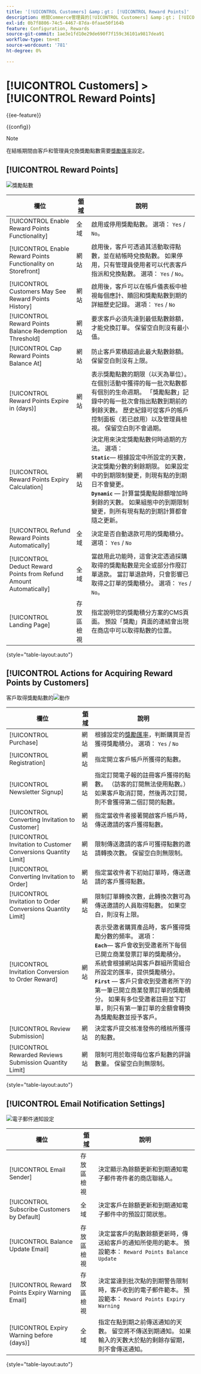 ```yaml
---
title: '[!UICONTROL Customers] &amp；gt； [!UICONTROL Reward Points]'
description: 檢閱Commerce管理員的[!UICONTROL Customers] &amp；gt； [!UICONTROL Reward Points]頁面上的組態設定。
exl-id: 0b7f8806-74c5-4467-87da-0faae50f164b
feature: Configuration, Rewards
source-git-commit: 1ae3e1fd10e29de690f7f159c36101a9817dea91
workflow-type: tm+mt
source-wordcount: '781'
ht-degree: 0%

---
```


# [!UICONTROL Customers] > [!UICONTROL Reward Points]

{{ee-feature}}

{{config}}

>[!NOTE]
>
>在結帳期間由客戶和管理員兌換獎勵點數需要[獎勵匯率](../../merchandising-promotions/reward-exchange-rates.md)設定。

## [!UICONTROL Reward Points]

![獎勵點數](./assets/reward-points-reward-points.png)<!-- zoom -->

<!-- [Reward Points](https://docs.magento.com/user-guide/marketing/reward-point-configure.html) -->

| 欄位 | [領域](../../getting-started/websites-stores-views.md#scope-settings) | 說明 |
|--- |--- |----------------------------------------------------------------------------------------------------------------------------------------------------------------------------------------------------------------------------------------------------------------------------------------------------------------------------------------------------------------------------------------------------------------------------------------------------------------------------------------------------------------------------------------------------------------------|
| [!UICONTROL Enable Reward Points Functionality] | 全域 | 啟用或停用獎勵點數。 選項： `Yes` / `No`。 |
| [!UICONTROL Enable Reward Points Functionality on Storefront] | 網站 | 啟用後，客戶可透過其活動取得點數，並在結帳時兌換點數。 如果停用，只有管理員使用者可以代表客戶指派和兌換點數。 選項： `Yes` / `No`。 |
| [!UICONTROL Customers May See Reward Points History] | 網站 | 啟用後，客戶可以在帳戶儀表板中檢視每個應計、贖回和獎勵點數到期的詳細歷史記錄。 選項： `Yes` / `No` |
| [!UICONTROL Reward Points Balance Redemption Threshold] | 網站 | 要求客戶必須先達到最低點數餘額，才能兌換訂單。 保留空白則沒有最小值。 |
| [!UICONTROL Cap Reward Points Balance At] | 網站 | 防止客戶累積超過此最大點數餘額。 保留空白則沒有上限。 |
| [!UICONTROL Reward Points Expire in (days)] | 網站 | 表示獎勵點數的期限（以天為單位）。 在個別活動中獲得的每一批次點數都有個別的生命週期。 「獎勵點數」記錄中的每一批次會指出點數到期前的剩餘天數。 歷史紀錄可從客戶的帳戶控制面板（若已啟用）以及管理員檢視。 保留空白則不會過期。 |
| [!UICONTROL Reward Points Expiry Calculation] | 網站 | 決定用來決定獎勵點數何時過期的方法。 選項： <br/>**`Static`**— 根據設定中所設定的天數，決定獎勵分數的剩餘期限。 如果設定中的到期限制變更，則現有點的到期日不會變更。<br/>**`Dynamic`** — 計算當獎勵點餘額增加時剩餘的天數。 如果組態中的到期限制變更，則所有現有點的到期計算都會隨之更新。 |
| [!UICONTROL Refund Reward Points Automatically] | 全域 | 決定是否自動退款可用的獎勵積分。 選項： `Yes` / `No` |
| [!UICONTROL Deduct Reward Points from Refund Amount Automatically] | 全域 | 當啟用此功能時，這會決定透過採購取得的獎勵點數是完全或部分作廢訂單退款。 當訂單退款時，只會影響已取得之訂單的獎勵積分。 選項： `Yes` / `No`。 |
| [!UICONTROL Landing Page] | 存放區檢視 | 指定說明您的獎勵積分方案的CMS頁面。 預設「獎勵」頁面的連結會出現在商店中可以取得點數的位置。 |

{style="table-layout:auto"}

## [!UICONTROL Actions for Acquiring Reward Points by Customers]

客戶取得獎勵點數的![動作](./assets/reward-points-actions-for-acquiring.png)<!-- zoom -->

<!-- [Actions for Acquiring Reward Points by Customers](https://docs.magento.com/user-guide/marketing/reward-point-configure.html) -->

| 欄位 | [領域](../../getting-started/websites-stores-views.md#scope-settings) | 說明 |
|--- |--- |----------------------------------------------------------------------------------------------------------------------------------------------------------------------------------------------------------------------------------------------------------------------------------------------------------------------------------------------------------------------------------------------------------------------------------------------------------------------------------------------------------------------------------------------------------------------------------------------------|
| [!UICONTROL Purchase] | 網站 | 根據設定的[獎勵匯率](../../merchandising-promotions/reward-exchange-rates.md)，判斷購買是否獲得獎勵積分。 選項： `Yes` / `No` |
| [!UICONTROL Registration] | 網站 | 指定開立客戶帳戶所獲得的點數。 |
| [!UICONTROL Newsletter Signup] | 網站 | 指定訂閱電子報的註冊客戶獲得的點數。 （訪客的訂閱無法使用點數。） 如果客戶取消訂閱，然後再次訂閱，則不會獲得第二個訂閱的點數。 |
| [!UICONTROL Converting Invitation to Customer] | 網站 | 指定當收件者接著開啟客戶帳戶時，傳送邀請的客戶獲得點數。 |
| [!UICONTROL Invitation to Customer Conversions Quantity Limit] | 網站 | 限制傳送邀請的客戶可獲得點數的邀請轉換次數。 保留空白則無限制。 |
| [!UICONTROL Converting Invitation to Order] | 網站 | 指定當收件者下初始訂單時，傳送邀請的客戶獲得點數。 |
| [!UICONTROL Invitation to Order Conversions Quantity Limit] | 網站 | 限制訂單轉換次數，此轉換次數可為傳送邀請的人員取得點數。 如果空白，則沒有上限。 |
| [!UICONTROL Invitation Conversion to Order Reward] | 網站 | 表示受邀者購買產品時，客戶獲得獎勵分數的頻率。 選項： <br/>**`Each`**— 客戶會收到受邀者所下每個已開立商業發票訂單的獎勵積分。 系統會根據網站與客戶群組所需組合所設定的匯率，提供獎勵積分。<br/>**`First`** — 客戶只會收到受邀者所下的第一筆已開立商業發票訂單的獎勵積分。 如果有多位受邀者註冊並下訂單，則只有第一筆訂單的金額會轉換為獎勵點數並授予客戶。 |
| [!UICONTROL Review Submission] | 網站 | 決定客戶提交核准發佈的稽核所獲得的點數。 |
| [!UICONTROL Rewarded Reviews Submission Quantity Limit] | 網站 | 限制可用於取得每位客戶點數的評論數量。 保留空白則無限制。 |

{style="table-layout:auto"}

## [!UICONTROL Email Notification Settings]

![電子郵件通知設定](./assets/reward-points-email-notification-settings.png)<!-- zoom -->

<!-- [Email Notification Settings](https://docs.magento.com/user-guide/marketing/reward-point-configure.html) -->

| 欄位 | [領域](../../getting-started/websites-stores-views.md#scope-settings) | 說明 |
|--- |--- |--- |
| [!UICONTROL Email Sender] | 存放區檢視 | 決定顯示為餘額更新和到期通知電子郵件寄件者的商店聯絡人。 |
| [!UICONTROL Subscribe Customers by Default] | 全域 | 決定客戶在餘額更新和到期通知電子郵件中的預設訂閱狀態。 |
| [!UICONTROL Balance Update Email] | 存放區檢視 | 決定當客戶的點數餘額更新時，傳送給客戶的通知所使用的範本。 預設範本： `Reward Points Balance Update` |
| [!UICONTROL Reward Points Expiry Warning Email] | 存放區檢視 | 決定當達到批次點的到期警告限制時，客戶收到的電子郵件範本。 預設範本： `Reward Points Expiry Warning` |
| [!UICONTROL Expiry Warning before (days)] | 全域 | 指定在點到期之前傳送通知的天數。 留空將不傳送到期通知。 如果輸入的天數大於點的剩餘存留期，則不會傳送通知。 |

{style="table-layout:auto"}
